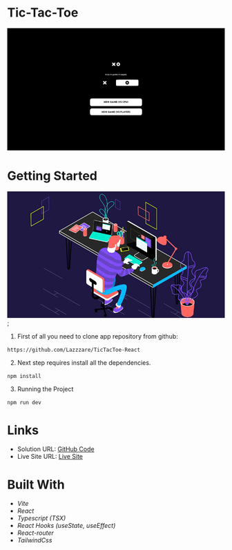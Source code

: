 # Tic-Tac-Toe

  <img src="./src/assets/Background.svg" alt="First Image" width="640px">

# Getting Started

![.gif](./src/assets/news24.gif);

1. First of all you need to clone app repository from github:

```
https://github.com/Lazzzare/TicTacToe-React
```

2. Next step requires install all the dependencies.

```
npm install
```

3. Running the Project

```
npm run dev
```

# Links

- Solution URL: [GitHub Code](https://github.com/Lazzzare/TicTacToe-React)
- Live Site URL: [Live Site](https://tic-tac-toe-react-ivory.vercel.app/)

# Built With

- _Vite_
- _React_
- _Typescript (TSX)_
- _React Hooks (useState, useEffect)_
- _React-router_
- _TailwindCss_
